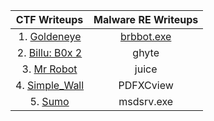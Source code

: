 | CTF Writeups | Malware RE Writeups |
| :---------: | :---------: | 
|   1. [Goldeneye](goldeneye.md)   | [brbbot.exe](brbbot.exe.md)|
| 2. [Billu: B0x 2](billub0x2.md)  |          ghyte           |
|    3. [Mr Robot](MrRobot.md)     |          juice           |
| 4. [Simple_Wall](simple_wall.md) |        PDFXCview         |
| 5. [Sumo](Sumo.md)               |        msdsrv.exe        |
